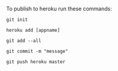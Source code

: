 To publish to heroku run these commands:

	git init

	heroku add [appname]

	git add --all

	git commit -m "message"

	git push heroku master
